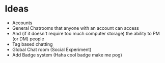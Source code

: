 # Ideas

* Accounts
* General Chatrooms that anyone with an account can access
* And (if it doesn't require too much computer storage) the ability to PM (or DM) people
* Tag based chatting
* Global Chat room (Social Experiment)
* Add Badge system (Haha cool badge make me pog)